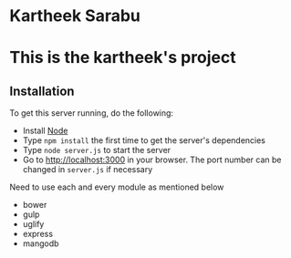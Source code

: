# Kartheek Sarabu
# This is the kartheek's project

## Installation

To get this server running, do the following:

* Install [Node](http://nodejs.org)
* Type `npm install` the first time to get the server's dependencies
* Type `node server.js` to start the server
* Go to [http://localhost:3000](http://localhost:3000) in your browser. The port number can be changed in `server.js` if necessary

Need to use each and every module as mentioned below
* bower
* gulp
* uglify
* express
* mangodb